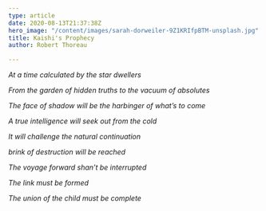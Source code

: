 ```yaml
---
type: article
date: 2020-08-13T21:37:38Z
hero_image: "/content/images/sarah-dorweiler-9Z1KRIfpBTM-unsplash.jpg"
title: Kaishi's Prophecy
author: Robert Thoreau

---
```

_At a time calculated by the star dwellers_

_From the garden of hidden truths to the vacuum of absolutes_

_The face of shadow will be the harbinger of what’s to come_

_A true intelligence will seek out from the cold_

_It will challenge the natural continuation_ 

_brink of destruction will be reached_

_The voyage forward shan’t be interrupted_ 

_The link must be formed_

_The union of the child must be complete_
